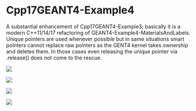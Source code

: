 # Cpp17GEANT4-Example4
A substantial enhancement of Cpp17GEANT4-Example3; basically it is a modern C++11/14/17 refactoring of GEANT4-Example4-MaterialsAndLabels. Unique pointers are used whenever possible but in same situations smart pointers cannot replace raw pointers as the GENT4 kernel takes ownership and deletes them. In those cases even releasing the unique pointer via .release() does not come to the rescue. 

![](gifs/C++17Geant4-Example4-1.gif)

![](gifs/C++17Geant4-Example4-2.gif)

![](gifs/C++17Geant4-Example4-3.gif)

![](gifs/C++17Geant4-Example4-4.gif)
